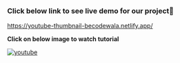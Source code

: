 ### Click below link to see live demo for our project🔗
https://youtube-thumbnail-becodewala.netlify.app/


**Click on below image to watch tutorial** 


[![youtube](https://img.youtube.com/vi/eaFcKp20Fcc/0.jpg)](https://www.youtube.com/watch?v=eaFcKp20Fcc)
